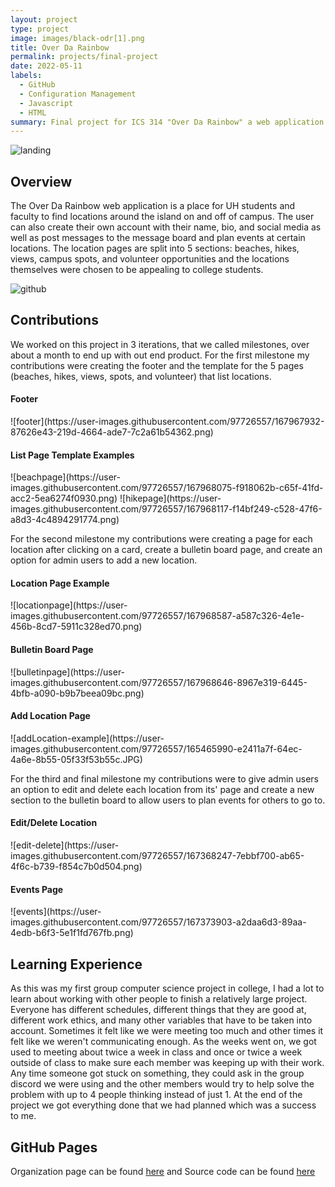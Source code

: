 ```yaml
---
layout: project
type: project
image: images/black-odr[1].png
title: Over Da Rainbow
permalink: projects/final-project
date: 2022-05-11
labels:
  - GitHub
  - Configuration Management
  - Javascript
  - HTML
summary: Final project for ICS 314 "Over Da Rainbow" a web application to find spots around the island for University of Hawaii community members.
---
```


![landing](https://user-images.githubusercontent.com/97726557/167963860-47b11123-994c-4eb8-832e-1b722575978e.png)
<h2>Overview</h2>
The Over Da Rainbow web application is a place for UH students and faculty to find locations around the island on and off of campus. The user can also create their own account with their name, bio, and social media as well as post messages to the message board and plan events at certain locations. The location pages are split into 5 sections: beaches, hikes, views, campus spots, and volunteer opportunities and the locations themselves were chosen to be appealing to college students.

![github](https://user-images.githubusercontent.com/97726557/167963755-7cd42dbd-e967-4d8b-bda4-b81855f1eeba.png)
<h2>Contributions</h2>
We worked on this project in 3 iterations, that we called milestones, over about a month to end up with out end product. For the first milestone my contributions were creating the footer and the template for the 5 pages (beaches, hikes, views, spots, and volunteer) that list locations.
<h4>Footer</h4>
![footer](https://user-images.githubusercontent.com/97726557/167967932-87626e43-219d-4664-ade7-7c2a61b54362.png)

<h4>List Page Template Examples</h4>
![beachpage](https://user-images.githubusercontent.com/97726557/167968075-f918062b-c65f-41fd-acc2-5ea6274f0930.png)
![hikepage](https://user-images.githubusercontent.com/97726557/167968117-f14bf249-c528-47f6-a8d3-4c4894291774.png)


For the second milestone my contributions were creating a page for each location after clicking on a card, create a bulletin board page, and create an option for admin users to add a new location.
<h4>Location Page Example</h4>
![locationpage](https://user-images.githubusercontent.com/97726557/167968587-a587c326-4e1e-456b-8cd7-5911c328ed70.png)
<h4>Bulletin Board Page</h4>
![bulletinpage](https://user-images.githubusercontent.com/97726557/167968646-8967e319-6445-4bfb-a090-b9b7beea09bc.png)
<h4>Add Location Page</h4>
![addLocation-example](https://user-images.githubusercontent.com/97726557/165465990-e2411a7f-64ec-4a6e-8b55-05f33f53b55c.JPG)


For the third and final milestone my contributions were to give admin users an option to edit and delete each location from its' page and create a new section to the bulletin board to allow users to plan events for others to go to.
<h4>Edit/Delete Location</h4>
![edit-delete](https://user-images.githubusercontent.com/97726557/167368247-7ebbf700-ab65-4f6c-b739-f854c7b0d504.png)
<h4>Events Page</h4>
![events](https://user-images.githubusercontent.com/97726557/167373903-a2daa6d3-89aa-4edb-b6f3-5e1f1fd767fb.png)

<h2>Learning Experience</h2>
As this was my first group computer science project in college, I had a lot to learn about working with other people to finish a relatively large project. Everyone has different schedules, different things that they are good at, different work ethics, and many other variables that have to be taken into account. Sometimes it felt like we were meeting too much and other times it felt like we weren't communicating enough. As the weeks went on, we got used to meeting about twice a week in class and once or twice a week outside of class to make sure each member was keeping up with their work. Any time someone got stuck on something, they could ask in the group discord we were using and the other members would try to help solve the problem with up to 4 people thinking instead of just 1. At the end of the project we got everything done that we had planned which was a success to me.

<h2>GitHub Pages</h2>
Organization page can be found <a href="https://over-da-rainbow.github.io/">here</a>
and Source code can be found <a href="https://github.com/over-da-rainbow/over-da-rainbow">here</a>
